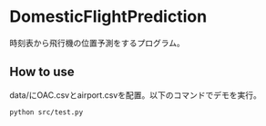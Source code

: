 # DomesticFlightPrediction
時刻表から飛行機の位置予測をするプログラム。

## How to use
data/にOAC.csvとairport.csvを配置。以下のコマンドでデモを実行。

```bash:
python src/test.py  
```
